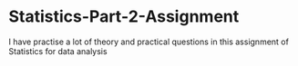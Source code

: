 # Statistics-Part-2-Assignment
I have practise a lot of theory and practical questions in this assignment of Statistics for data analysis
